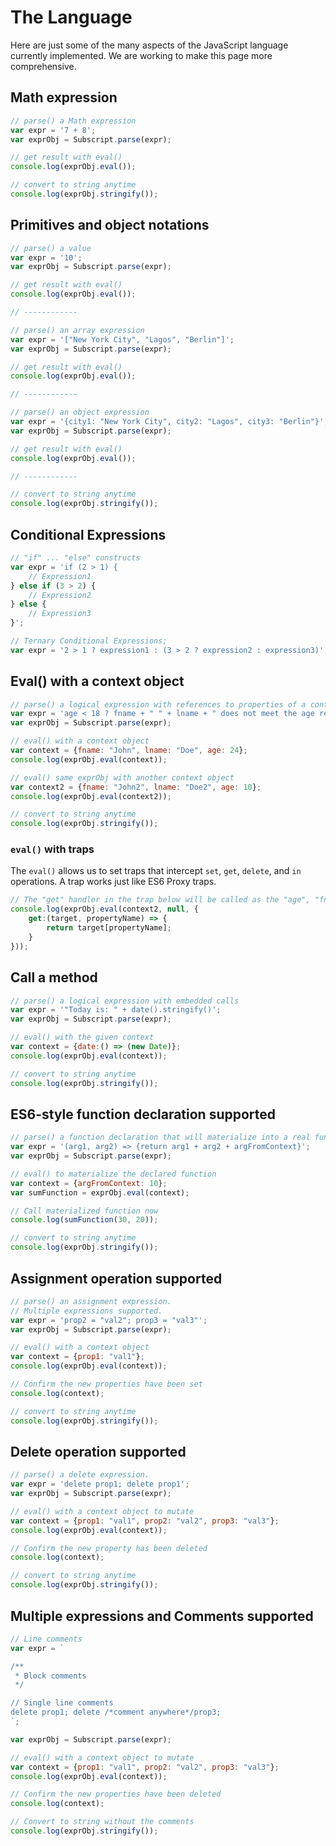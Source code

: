 # The Language

Here are just some of the many aspects of the JavaScript language currently implemented. We are working to make this page more comprehensive.

## Math expression

```js
// parse() a Math expression
var expr = '7 + 8';
var exprObj = Subscript.parse(expr);

// get result with eval()
console.log(exprObj.eval());

// convert to string anytime
console.log(exprObj.stringify());
```

## Primitives and object notations

```js
// parse() a value
var expr = '10';
var exprObj = Subscript.parse(expr);

// get result with eval()
console.log(exprObj.eval());

// ------------

// parse() an array expression
var expr = '["New York City", "Lagos", "Berlin"]';
var exprObj = Subscript.parse(expr);

// get result with eval()
console.log(exprObj.eval());

// ------------

// parse() an object expression
var expr = '{city1: "New York City", city2: "Lagos", city3: "Berlin"}';
var exprObj = Subscript.parse(expr);

// get result with eval()
console.log(exprObj.eval());

// ------------

// convert to string anytime
console.log(exprObj.stringify());
```

## Conditional Expressions

```js
// "if" ... "else" constructs
var expr = 'if (2 > 1) {
    // Expression1
} else if (3 > 2) {
    // Expression2
} else {
    // Expression3
}';

// Ternary Conditional Expressions;
var expr = '2 > 1 ? expression1 : (3 > 2 ? expression2 : expression3)';
```

## Eval\(\) with a context object

```js
// parse() a logical expression with references to properties of a context object
var expr = 'age < 18 ? fname + " " + lname + " does not meet the age requirement!" : fname + " " + lname + " is old enough!"';
var exprObj = Subscript.parse(expr);

// eval() with a context object
var context = {fname: "John", lname: "Doe", age: 24};
console.log(exprObj.eval(context));

// eval() same exprObj with another context object
var context2 = {fname: "John2", lname: "Doe2", age: 10};
console.log(exprObj.eval(context2));

// convert to string anytime
console.log(exprObj.stringify());
```

### `eval()` with traps

The `eval()` allows us to set traps that intercept `set`, `get`, `delete`, and `in` operations. A trap works just like ES6 Proxy traps.

```js
// The "get" handler in the trap below will be called as the "age", "fname", "lname" references are being evaluated
console.log(exprObj.eval(context2, null, {
    get:(target, propertyName) => {
        return target[propertyName];
    }
}));
```

## Call a method

```js
// parse() a logical expression with embedded calls
var expr = '"Today is: " + date().stringify()';
var exprObj = Subscript.parse(expr);

// eval() with the given context
var context = {date:() => (new Date)};
console.log(exprObj.eval(context));

// convert to string anytime
console.log(exprObj.stringify());
```

## ES6-style function declaration supported

```js
// parse() a function declaration that will materialize into a real function
var expr = '(arg1, arg2) => {return arg1 + arg2 + argFromContext}';
var exprObj = Subscript.parse(expr);

// eval() to materialize the declared function
var context = {argFromContext: 10};
var sumFunction = exprObj.eval(context);

// Call materialized function now
console.log(sumFunction(30, 20));

// convert to string anytime
console.log(exprObj.stringify());
```

## Assignment operation supported 

```js
// parse() an assignment expression.
// Multiple expressions supported.
var expr = 'prop2 = "val2"; prop3 = "val3"';
var exprObj = Subscript.parse(expr);

// eval() with a context object
var context = {prop1: "val1"};
console.log(exprObj.eval(context));

// Confirm the new properties have been set
console.log(context);

// convert to string anytime
console.log(exprObj.stringify());
```

## Delete operation supported 

```js
// parse() a delete expression.
var expr = 'delete prop1; delete prop1';
var exprObj = Subscript.parse(expr);

// eval() with a context object to mutate
var context = {prop1: "val1", prop2: "val2", prop3: "val3"};
console.log(exprObj.eval(context));

// Confirm the new property has been deleted
console.log(context);

// convert to string anytime
console.log(exprObj.stringify());
```

## Multiple expressions and Comments supported

```js
// Line comments
var expr = `

/**
 * Block comments
 */

// Single line comments
delete prop1; delete /*comment anywhere*/prop3;
`;

var exprObj = Subscript.parse(expr);

// eval() with a context object to mutate
var context = {prop1: "val1", prop2: "val2", prop3: "val3"};
console.log(exprObj.eval(context));

// Confirm the new properties have been deleted
console.log(context);

// Convert to string without the comments
console.log(exprObj.stringify());
```

